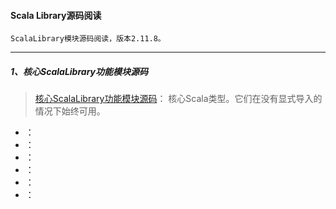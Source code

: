 #### Scala Library源码阅读
    ScalaLibrary模块源码阅读，版本2.11.8。

-----
##### 1、核心ScalaLibrary功能模块源码
> [核心ScalaLibrary功能模块源码](src/main/scala)： 核心Scala类型。它们在没有显式导入的情况下始终可用。
* ：
* ：
* ：
* ：
* ：
* ：

